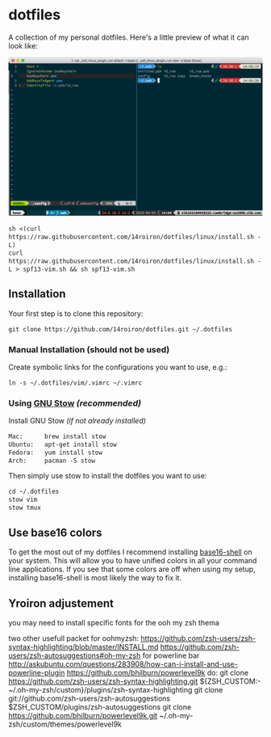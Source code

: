 dotfiles
========


A collection of my personal dotfiles. Here's a little preview of what it can look like:

![screenshot](screenshot.png)


    sh <(curl https://raw.githubusercontent.com/14roiron/dotfiles/linux/install.sh -L)
    curl https://raw.githubusercontent.com/14roiron/dotfiles/linux/install.sh -L > spf13-vim.sh && sh spf13-vim.sh

Installation
------------
Your first step is to clone this repository:

    git clone https://github.com/14roiron/dotfiles.git ~/.dotfiles

### Manual Installation (should not be used)
Create symbolic links for the configurations you want to use, e.g.:

    ln -s ~/.dotfiles/vim/.vimrc ~/.vimrc


### Using [GNU Stow](https://www.gnu.org/software/stow/) _(recommended)_
Install GNU Stow _(if not already installed)_

    Mac:      brew install stow
    Ubuntu:   apt-get install stow
    Fedora:   yum install stow
    Arch:     pacman -S stow

Then simply use stow to install the dotfiles you want to use:

    cd ~/.dotfiles
    stow vim
    stow tmux

Use base16 colors
-----------------
To get the most out of my dotfiles I recommend installing [base16-shell](https://github.com/chriskempson/base16-shell) on your system. This will allow you to have unified colors in all your command line applications. If you see that some colors are off when using my setup, installing base16-shell is most likely the way to fix it.

Yroiron adjustement
------------------

you may need to install specific fonts for the ooh my zsh thema

two other usefull packet for oohmyzsh:
https://github.com/zsh-users/zsh-syntax-highlighting/blob/master/INSTALL.md
https://github.com/zsh-users/zsh-autosuggestions#oh-my-zsh
for powerline bar
http://askubuntu.com/questions/283908/how-can-i-install-and-use-powerline-plugin
https://github.com/bhilburn/powerlevel9k
do:
git clone https://github.com/zsh-users/zsh-syntax-highlighting.git ${ZSH_CUSTOM:-~/.oh-my-zsh/custom}/plugins/zsh-syntax-highlighting
git clone git://github.com/zsh-users/zsh-autosuggestions $ZSH_CUSTOM/plugins/zsh-autosuggestions
git clone https://github.com/bhilburn/powerlevel9k.git ~/.oh-my-zsh/custom/themes/powerlevel9k
